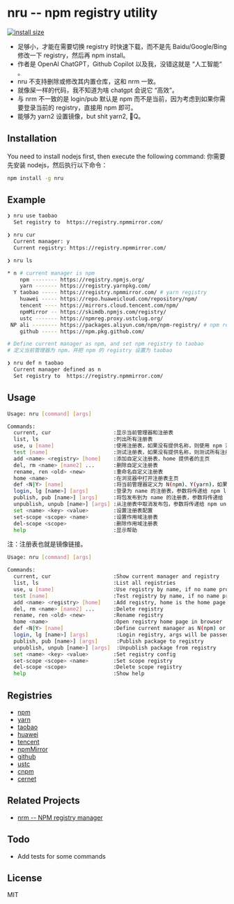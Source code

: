 # nru -- npm registry utility

[![install size](https://packagephobia.com/badge?p=nru)](https://packagephobia.com/result?p=nru)

- 足够小，才能在需要切换 registry 时快速下载，而不是先 Baidu/Google/Bing 修改一下 registry，然后再 npm install。
- 作者是 OpenAI ChatGPT，Github Copilot 以及我，没错这就是 “人工智能“ 。
- nru 不支持删除或修改其内置仓库，这和 nrm 一致。
- 就像屎一样的代码，我不知道为啥 chatgpt 会说它 “高效”。
- 与 nrm 不一致的是 login/pub 默认是 npm 而不是当前，因为考虑到如果你需要登录当前的 registry，直接用 npm 即可。
- 能够为 yarn2 设置镜像，but shit yarn2, 🌺Q。

## Installation

You need to install nodejs first, then execute the following command:
你需要先安装 nodejs，然后执行以下命令：

```bash
npm install -g nru
```

## Example

```bash
❯ nru use taobao
  Set registry to  https://registry.npmmirror.com/
```

```bash
❯ nru cur
  Current manager: y
  Current registry: https://registry.npmmirror.com/
```

```bash
❯ nru ls

* n # current manager is npm
    npm -------- https://registry.npmjs.org/
    yarn ------- https://registry.yarnpkg.com/
  Y taobao ----- https://registry.npmmirror.com/ # yarn registry
    huawei ----- https://repo.huaweicloud.com/repository/npm/
    tencent ---- https://mirrors.cloud.tencent.com/npm/
    npmMirror -- https://skimdb.npmjs.com/registry/
    ustc ------- https://npmreg.proxy.ustclug.org/
 NP ali -------- https://packages.aliyun.com/npm/npm-registry/ # npm registry
    github ----- https://npm.pkg.github.com/
```

```bash
# Define current manager as npm, and set npm registry to taobao
# 定义当前管理器为 npm，并把 npm 的 registry 设置为 taobao

❯ nru def n taobao
  Current manager defined as n
  Set registry to  https://registry.npmmirror.com/
```

## Usage

```bash
Usage: nru [command] [args]

Commands:
  current, cur                    :显示当前管理器和注册表
  list, ls                        :列出所有注册表
  use, u [name]                   :使用注册表，如果没有提供名称，则使用 npm 注册表
  test [name]                     :测试注册表，如果没有提供名称，则测试所有注册表
  add <name> <registry> [home]    :添加自定义注册表，home 提供者的主页
  del, rm <name> [name2] ...      :删除自定义注册表
  rename, ren <old> <new>         :重命名自定义注册表
  home <name>                     :在浏览器中打开注册表主页
  def <N|Y> [name]                :将当前管理器定义为 N(npm)、Y(yarn)，如果提供了名称，则使用它（调用 use 命令）
  login, lg [name>] [args]        :登录为 name 的注册表，参数将传递给 npm login，如果没有提供名称，则使用 npm
  publish, pub [name>] [args]     :将包发布到为 name 的注册表，参数将传递给 npm publish，如果没有提供名称，则使用 npm
  unpublish, unpub [name>] [args] :从注册表中取消发布包，参数将传递给 npm unpublish，如果没有提供名称，则使用 npm
  set <name> <key> <value>        :设置注册表配置
  set-scope <scope> <name>        :设置作用域注册表
  del-scope <scope>               :删除作用域注册表
  help                            :显示帮助
```

注：注册表也就是镜像链接。

```bash
Usage: nru [command] [args]

Commands:
  current, cur                    :Show current manager and registry
  list, ls                        :List all registries
  use, u [name]                   :Use registry by name, if no name provided, use npm registry
  test [name]                     :Test registry by name, if no name provided, test all registries
  add <name> <registry> [home]    :Add registry, home is the home page of provider
  del, rm <name> [name2] ...      :Delete registry
  rename, ren <old> <new>         :Rename registry
  home <name>                     :Open registry home page in browser
  def <N|Y> [name]                :Define current manager as N(npm) or Y(yarn) or P(pnpm), if name provided, use it
  login, lg [name>] [args]         :Login registry, args will be passed to npm login，if no name provided, use npm
  publish, pub [name>] [args]      :Publish package to registry
  unpublish, unpub [name>] [args]  :Unpublish package from registry
  set <name> <key> <value>        :Set registry config
  set-scope <scope> <name>        :Set scope registry
  del-scope <scope>               :Delete scope registry
  help                            :Show help
```

## Registries

- [npm](https://www.npmjs.com/)
- [yarn](https://yarnpkg.com/)
- [taobao](https://npmmirror.com/)
- [huawei](https://mirrors.huaweicloud.com/home)
- [tencent](https://mirrors.cloud.tencent.com/help/npm.html)
- [npmMirror](https://skimdb.npmjs.com/)
- [github](https://npm.pkg.github.com/)
- [ustc](https://mirrors.ustc.edu.cn/help/npm.html)
- [cnpm](https://cnpmjs.org/)
- [cernet](https://help.mirrors.cernet.edu.cn/npm)

## Related Projects

- [nrm -- NPM registry manager](https://github.com/Pana/nrm)

## Todo

- Add tests for some commands

## License

MIT
